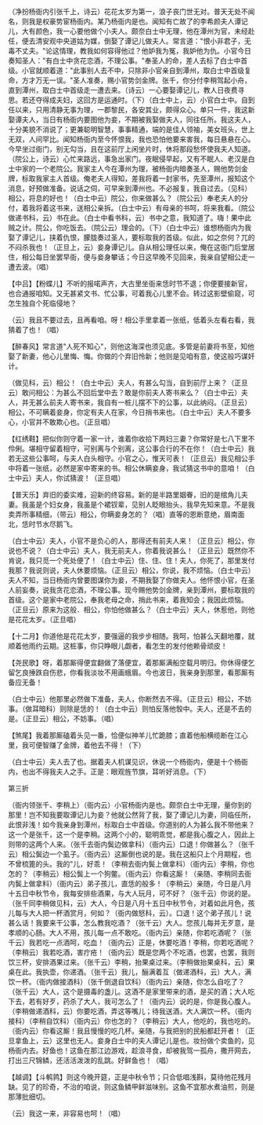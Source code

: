 <!-- { "loadSidebar": true } -->
（净扮杨衙内引张千上，诗云）花花太岁为第一，浪子丧门世无对。普天无处不闻名，则我是权豪势宦杨衙内。某乃杨衙内是也。闻知有亡故了的李希颜夫人谭记儿，大有颜色，我一心要他做个小夫人。颇奈白士中无理，他在潭州为官，未经赴任，便去清安观中央道姑为媒，倒娶了谭记儿做夫人。常言道："恨小非君子，无毒不丈夫。"论这情理，教我如何容得他过？他妒我为冤，我妒他为仇。小官今日奏知圣人："有白士中贪花恋酒，不理公事。"奉圣人的命，差人去标了白士中首级。小官就顺着道："此事别人去不中，只除非小官亲自到潭州，取白士中首级复命，方才万无一误。"圣人准奏，赐小官势剑金牌。张千，你分付李稍驾起小舟，直到潭州，取白士中首级走一遭去来。（诗云）一心要娶谭记儿，教人日夜费寻思。若还夺得成夫妇，这回方是运通时。（下）（白士中上，云）小官白士中。自到任以来，只用清静无事为理，一郡黎民，各安其业，颇得众心。单只一件，我这新娶谭夫人，当日有杨衙内要图他为妾，不期被我娶做夫人，同往任所。我这夫人，十分美貌不消说了；更兼聪明智慧，事事精通，端的是佳人领袖，美女班头，世上无双，人间罕比。闻知杨衙内至今怀恨我，我也恐怕他要来害我，每日悬悬在心。今早坐过衙门，别无勾当，且在这前厅上闲坐片时，休将那段愁怀使我夫人知道。（院公上，诗云）心忙来路远，事急出家门。夜眠侵早起，又有不眠人、老汉是白士中家的一个老院公。我家主人今在潭州为理，被杨衙内暗奏圣人，赐他势剑金牌，标取我家主人首级。俺老夫人得知，差我将着一封家书，先至潭州，报知这个消息，好预做准备。说话之伺，可早来到潭州也。不必报复，我自过去。（见科）相公，将息的好也！（白士中云）院公，你来做甚么？（院公云）奉老夫人的分付，着我将着这书来，送相公亲拆。（白士中云）有母亲的书呵，将来我看。（院公做递书科，云）书在此。（白士中看书科，云）书中之意，我知道了。嗨！果中此贼之计。院公，你吃饭去。（院公云）理会的。（下）（白士中云）谁想杨衙内为我娶了谭记儿，挟着仇恨，朦胧奏过圣人，要标取我的首级。似此，如之奈何？兀的不闷杀我也！（正旦上，云）妾身谭记儿。自从相公理任以来，俺在这衙门后堂居住，相公每日坐罢早衙，便与妾身攀话；今日这早晚不见回来，我亲自望相公走一遭去波。（唱）

【中吕】【粉蝶儿】不听的报喏声齐，大古里坐衙来恁时节不退；你便要接新官，也合通报咱知。又无甚紧文书、忙公事，可着我心儿里不会。转过这影壁偷窥，可怎生独自个死临侵地？

（云）我且不要过去，且再看咱。呀！相公手里拿着一张纸，低着头左看右看，我猜着了也！（唱）

【醉春风】常言道"人死不知心"，则他这海深也须见底。多管是前妻将书至，知他娶了新妻，他心儿里悔、悔。你做的个弃旧怜新；他则是见咱有意，使这般巧谋奸计。

（做见科，云）相公！（白士中云）夫人，有甚么勾当，自到前厅上来？（正旦云）敢问相公：为甚么不回后堂中去？敢是你前夫人寄书来么？（白士中云）夫人，并无甚么前夫人寄书来，我自有一桩儿摆不下的公事，以此纳闷。（正旦云）相公，不可瞒着妾身，你定有夫人在家，今日捎书来也。（白士中云）夫人不要多心，小官并不敢欺心也。（正旦唱）

【红绣鞋】把似你则守着一家一计，谁着你收拾下两妇三妻？你常好是七八下里不伶俐。堪相守留着相守，可别离与个别离，这公事合行的不在你！（白士中云）我若无这些公事呵，与夫人白头相守。小官之心，惟天可表！（正旦云）我见相公手中将着一张纸，必然是家中寄来的书。相公休瞒妾身，我试猜这书中的意咱！（白士中云）夫人，你试猜波！（正旦唱）

【普天乐】弃旧的委实难，迎新的终容易。新的是半路里姻眷，旧的是绾角儿夫妻。我虽是个妇女身，我虽是个裙钗辈，见别人眨眼抬头，我早先知来意。不是我卖弄所事精细，（带云）相公，你瞒妾身怎的？（唱）直等的恩断意绝，眉南面北，恁时节水尽鹅飞。

（白士中云）夫人，小官不是负心的人，那得还有前夫人来！（正旦云）相公，你说也不说？（白士中云）夫人，我无前夫人，你着我说甚么！（正旦云）既然你不肯说，我只觅一个死处便了！（白士中云）住、住、住！夫人，你死了，那里发付我那？我说则说，夫人休要烦恼。（正旦云）相公，你说，我不烦恼。（白士中云）夫人不知，当日杨衙内曾要图谋你为妾，不期我娶了你做夫人。他怀恨小官，在圣人前妄奏，说我贪花恋酒，不理公事。现今赐他势剑金牌，亲到潭州，要标取我的首级。这个是家中老院公，奉我老母之命，捎此书来，着我知会；我因此烦恼。（正旦云）原来为这般．相公，你怕他做甚么？（白士中云）夫人，休惹他，则他是花花太岁。（正旦唱）

【十二月】你道他是花花太岁，要强逼的我步步相随。我呵，怕甚么天翻地覆，就顺着他雨约云期。这桩事，你只睁眼儿觑者，看怎生的发付他赖骨顽皮！

【尧民歌】呀，着那厮得便宜翻做了落便宜，着那厮满船空载月明归。你休得便乞留乞良捶跌自伤悲，你看我淡妆不用画蛾眉。今也波日，我亲身到那里，看那厮有备应无备！

（白士中云）他那里必然做下准备，夫人，你断然去不得。（正旦云）相公，不妨事。（做耳暗科）则除是恁的！（白士中云）则怕反落他彀中。夫人，还是不去的是。（正旦云）相公，不妨事。（唱）

【煞尾】我着那厮磕着头见一番，恰便似神羊儿忙跪膝；直着他船横缆断在江心里，我可便智赚了金牌，着他去不得！（下）

（白士中云）夫人去了也。据着夫人机谋见识，休说一个杨衙内，便是十个杨衙内，也出不得我夫人之手。正是：眼观旌节旗，耳听好消息。（下）

第三折

（衙内领张千、李稍上）（衙内云）小官杨衙内是也。颇奈白士中无理，量你到的那里！岂不知我要取谭记儿为妾？他就公然背了我，娶了谭记儿为妻，同临任所，此恨非浅！如今我亲身到潭州，标取白士中首级。你道别的人为甚么我不带他来？这一个是张千，这一个是李稍。这两个小的，聪明乖觉，都是我心腹之人，因此上则带的这两个人来。（张千去衙内鬓边做拿科）（衙内云）口退！你做甚么？（张千云）相公鬓边一个虱子。（衙内云）这厮倒也说的是。我在这船只上个月期程，也不曾梳篦的头。我的"儿，好乖！（李稍去衙内鬓上做拿科）（衙内云）李稍，你也怎的？（李稍云）相公鬓上一个狗鳖。（衙内云）你看这厮！（亲随、李稍同去衙内鬓上做拿料）（衙内云）弟子孩儿，直恁的般多！（李稍云）亲随，今日是八月十五日中秋节令，我每安排些酒果，与大人玩月，可不好？（张千云）你说的是。（张千同李稍做见科，云）大人，今日是八月十五日中秋节令，对着如此月色，孩儿每与大人把一杯酒赏月，何如？（衙内做怒科，云）。口退！这个弟子孩儿！说甚么话！我要来干公事，怎么教我吃酒？（张千云）大人。您孩儿每并无歹意，是孝顺的心肠。大人不用，孩儿每一点不敢吃。（衙内云）亲随，你若吃酒呢？（张千云）我若吃一点酒呵，吃血！（衙内云）正是，休要吃酒！李稍，你若吃酒呢？（李稍云）我若吃酒，害疔疮！（衙内云）既是您两个不吃酒，也罢，也罢，我则饮三杯，安排酒果过来。（张千云）李稍，抬果桌过来。（李稍做抬果桌科，云）果桌在此。我执壶，你递酒。（张千云）我儿，酾满着互（做递酒科，云）大人，满饮一杯。（衙内做接酒科）（张千倒退自饮科）（衙内云）亲随，你怎么自吃了？（张千云）大人，这个是摄毒的盏儿。这酒不是家里带来的酒，是买的酒；大人吃下去，若有好歹，药杀了大人，我可怎么了！（衙内云）说的是，你是我心腹人。（李稍做递酒科，云）你要吃酒，弄这等嘴儿；待我送酒，大人满饮一杯。（衙内接科）（李稍自饮科）（衙内云）你也怎的？（李稍云）大人，他吃的，我也吃的。（衙内云）你看这厮！我且慢慢的吃几杯。亲随，与我把别的民船都赶开者！（正旦拿鱼上，云）这里也无人。妾身白士中的夫人谭记儿是也。妆扮做个卖鱼的，见杨衙内去。好鱼也！这鱼在那江边游戏，趁浪寻食，却被我驾一孤舟，撒开网去，打出三尺锦鳞，还活活泼泼的乱跳。好鲜鱼也！（唱）

【越调】【斗鹌鹑】则这今晚开筵，正是中秋令节；只合低唱浅斟，莫待他花残月缺。见了的珍奇，不治的咱说，则这鱼鳞甲鲜滋味别。这鱼不宜那水煮油煎，则是那薄批细切。

（云）我这一来，非容易也呵！（唱）

